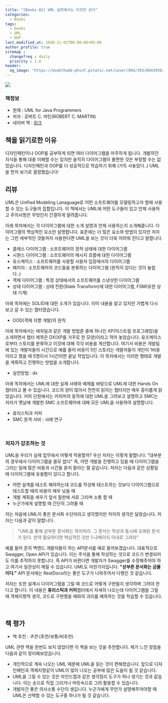 ```yaml
---
title: "[Books.01] UML 실전에서는 이것만 쓴다"
categories: 
  - Books
tags:
  - books
  - UML
  - OOP
last_modified_at: 2020-11-01T00:00:00+09:00
author_profile: true
sitemap :
  changefreq : daily
  priority : 1.0
header:
  og_image: "https://bookthumb-phinf.pstatic.net/cover/064/393/06439362.jpg?udate=20190203"
---
```


![](https://bookthumb-phinf.pstatic.net/cover/064/393/06439362.jpg?udate=20190203)

### 책정보
- 원제 : UML for Java Programmers
- 저자 :  로버트 C. 마틴(ROBERT C. MARTIN)
- 네이버 책 : [링크](https://book.naver.com/bookdb/book_detail.nhn?bid=6439362)

## 책을 읽기로한 이유
디자인패턴이나 OOP를 공부하게 되면 여러 다이어그램을 마주하게 됩니다. 개발하던 지식을 통해 대충 이해할 수는 있지만 솔직히 다이어그램이 불편한 것은 부정할 수는 없었습니다. 디자인패턴과 OOP를 더 성공적으로 학습하기 위해 (가득 사놓았다..) UML을 먼저 보기로 결정했습니다!

## 리뷰
UML은 Unified Modeling Lanaguage로 어떤 소프트웨어를 모델링하고자 할때 사용할 수 있는 도구들의 집합입니다. 이 책에서는 UML에 어떤 도구들이 있고 언제 사용하고 주의사항은 무엇인지 간결하게 알려줍니다.

아래 목차에서는 각 다이어그램에 대한 소개 설명과 언제 사용하는지 소개해줃니다. 다이어그램의 핵심적인 요소만 설명합니다. 표준에는 더 많은 요소와 방법이 있지만 저자는 그런 세부적인 것들까지 사용한다면 UML을 보는 것이 더욱 어려워 진다고 말합니다.
- 클래스 다이어그램 : 소프트웨어의 정적 상태에 대한 다이어그램
- 시퀀스 다이어그램 : 소프트웨어의 메시지 흐름에 대한 다이어그램
- 유스케이스 : 소프트웨어를 사용할 사용자 입장에서의 다이어그램
- 패키지 : 소프트웨어의 코드들을 분류하는 다이어그램 (원칙이 있다는 것이 놀랍다..)
- 객체 다이어그램 : 특정 상태에서의 소프트웨어를 스낸샷한 다이어그램
- 상태 다이어그램 : 상태 전환(State Transform)에 대한 다이어그램, FSM(유한 상태 기계)

아래 목차에는 SOLID에 대한 소개가 있습니다. 이미 내용을 알고 있지만 가볍게 다시 보고 갈 수 있는 챕터였습니다.
- OOD(객체 지향 개발)의 원칙

아래 목차에서는 애자일과 같은 개발 방법론 중에 하나인 XP(익스트림 프로그래밍)을 소개하면서 챕터 제목은 DX(XP를 거꾸로 한 모양)이라고 적어 놓았습니다. 유즈케이스로부터 스토리를 분류하고 이것에 대해 각각 비용을 계산합니다. 여기서 비용은 개발팀에 있는 개발자들의 시간으로 예를 들어 비용이 5인 스토리는 개발자들이 개인이 1비용이라고 했을 때 5명이서 1시간이면 끝날 작업입니다. 이 목차에서는 이러한 형태로 개발을 계획하고 진행하는 방법을 소개합니다.
- 실천방법 : dx

아래 목차에서는 UML에 대한 실제 사례와 예제를 바탕으로 UML에 대한 Hands On 챕터라고 볼 수 있습니다. 코드의 양이 많아서 천천히 읽히는 챕터지만 매우 흥미롭게 읽었습니다. 커피 단원에서는 커피머의 동작에 대한 UML을 그려보고 설명하고 SMC는 저자가 옛날에 개발한 SMC 소프트웨어에 대해 모든 UML을 사용하여 설명합니다.
- 휴리스틱과 커피
- SMC 원격 서비 : 사례 연구

<br>

### 저자가 강조하는 것
UML을 우리가 실제 업무에서 어떻게 적용할까? 우선 저자는 이렇게 말합니다. "대부분의 경우에서 다이어그램을 쓸모 없다" 즉, 어떤 개발을 진행하고 있을 때 다이어그램을 그리는 일에 많은 비용과 시간을 쏟지 말라는 말 같습니다. 저자는 다음과 같은 상황일 때 다이어그램에 유용함이 있다고 합니다.
- 어떤 설계를 테스트 해야하는데 코드를 작성해 테스트하는 것보다 다이어그램으로 테스트할 때의 비용이 매우  낮을 때
- 개발 계획을 세우기 앞서 칠판에 서로 그리며 소통 할 때
- 누군가에게 설명할 때 간단히 그려줄 때

저는 처음에 UML이 좋은 문서화 수단이라고 생각했지만 저자의 생각은 달랐습니다. 저자는 다음과 같이 말합니다.

> "UML을 통해 섣부른 문서화는 하지마라. 그 문서는 작성과 동시에 오래된 문서가 된다. 만약 필요하다면 핵심적인 것만 1~2페이지 이내로 그려라"

예를 들어 흔히 백엔드 개발자들이 하는 API문서를 예로 들어보겠습니다. 대표적으로 Swagger, Open API가 있습니다. 이는 주석을 통해 작성하는 것으로 코드가 변경되어도 이를 추적하지 못합니다. 즉 API가 바뀐다면 개발자가 Swagger를 수정해주어야 하고 여기서 일관성이 깨질 수 있습니다. UML도 마찬가지입니다. **"섣부른 문서화는 금물이다."** API 문서에는 RestDocs라는 좋은 도구가 나와주어서 다행인 것 같습니다.

저자는 또한 설계시 다이어그램을 그릴 때 코드로 어떻게 구현될지 생각하며 그려야 한다고 합니다. 이 내용은 **휴리스틱과 커피**챕터에서 자세히 나오는데 다이어그램을 그릴 때 객체지향적 생각, 코드로 구현했을 때와의 괴리를 예측하는 것을 학습할 수 있습니다.

<br>

## 책 평가
- 책 추천 : *추천* (추천/보통/비추천)

UML 관련 책을 한번도 보지 않았다면 이 책을 보는 것을 추천합니다. 제가 느낀 장점을 다음과 같이 정리해보았습니다.

- 개인적으로 계속 나오는 UML 때문에 UML을 읽는 것이 편해졌습니다. 앞으로 디자인패턴과 객체지향같이 UML이 많이 나오는 공부에 많은 도움이 될 것 같습니다.
- UML을 그릴 수 있는 것은 마인드맵과 같은 생각정리 도구가 하나 생기는 것과 같습니다. 이는 손으로 직접 그리거나 머릿속으로 그려 활용할 수 있습니다.
- 개발자간 좋은 의사소통 수단이 생깁니다. 누군가에게 무언가 설명해주어야할 때 UML은 선택할 수 있는 도구중 하나가 될 것 같습니다.
